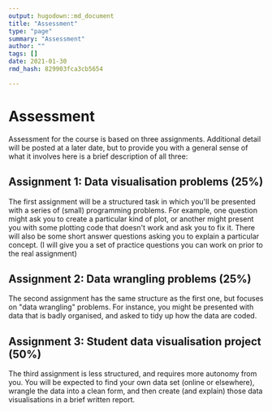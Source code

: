 ```yaml
---
output: hugodown::md_document
title: "Assessment"
type: "page"
summary: "Assessment"
author: ""
tags: []
date: 2021-01-30
rmd_hash: 829903fca3cb5654

---
```


Assessment
==========

Assessment for the course is based on three assignments. Additional detail will be posted at a later date, but to provide you with a general sense of what it involves here is a brief description of all three:

Assignment 1: Data visualisation problems (25%)
-----------------------------------------------

The first assignment will be a structured task in which you'll be presented with a series of (small) programming problems. For example, one question might ask you to create a particular kind of plot, or another might present you with some plotting code that doesn't work and ask you to fix it. There will also be some short answer questions asking you to explain a particular concept. (I will give you a set of practice questions you can work on prior to the real assignment)

Assignment 2: Data wrangling problems (25%)
-------------------------------------------

The second assignment has the same structure as the first one, but focuses on "data wrangling" problems. For instance, you might be presented with data that is badly organised, and asked to tidy up how the data are coded.

Assignment 3: Student data visualisation project (50%)
------------------------------------------------------

The third assignment is less structured, and requires more autonomy from you. You will be expected to find your own data set (online or elsewhere), wrangle the data into a clean form, and then create (and explain) those data visualisations in a brief written report.

<br><br><br>

